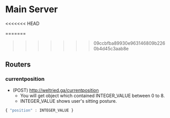 # Main Server
<<<<<<< HEAD

=======
>>>>>>> 09ccbfba89930e963146809b2260b4d45c3aab8e
## Routers
### currentposition
* (POST) http://weltried.ga/currentposition
    - You will get object which contained INTEGER_VALUE between 0 to 8.
    - INTEGER_VALUE shows user's sitting posture.
``` javascript
{ "position" : INTEGER_VALUE }
```

